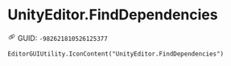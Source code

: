 # UnityEditor.FindDependencies
![](/img/UnityEditor.FindDependencies.png)
GUID: `-982621810526125377`
```
EditorGUIUtility.IconContent("UnityEditor.FindDependencies")
```

